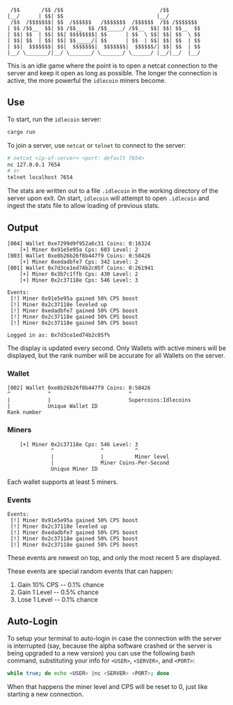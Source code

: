 ```
 /$$       /$$ /$$                               /$$
|__/      | $$| $$                              |__/
 /$$  /$$$$$$$| $$  /$$$$$$   /$$$$$$$  /$$$$$$  /$$ /$$$$$$$
| $$ /$$__  $$| $$ /$$__  $$ /$$_____/ /$$__  $$| $$| $$__  $$
| $$| $$  | $$| $$| $$$$$$$$| $$      | $$  \ $$| $$| $$  \ $$
| $$| $$  | $$| $$| $$_____/| $$      | $$  | $$| $$| $$  | $$
| $$|  $$$$$$$| $$|  $$$$$$$|  $$$$$$$|  $$$$$$/| $$| $$  | $$
|__/ \_______/|__/ \_______/ \_______/ \______/ |__/|__/  |__/
```

This is an idle game where the point is to open a netcat connection to the server and keep it open as long as possible. The longer the connection is active, the more powerful the `idlecoin` miners become.

## Use

To start, run the `idlecoin` server:
```rust
cargo run
```

To join a server, use `netcat` or `telnet` to connect to the server:
```bash
# netcat <ip-of-server> <port: default 7654>
nc 127.0.0.1 7654
# or
telnet localhost 7654
```

The stats are written out to a file `.idlecoin` in the working directory of the server upon exit. On start, `idlecoin` will attempt to open `.idlecoin` and ingest the stats file to allow loading of previous stats.

## Output

```
[004] Wallet 0xe7299d9f952a6c31 Coins: 0:16324
    [+] Miner 0x91e5e95a Cps: 603 Level: 2
[003] Wallet 0xe8b26b26f8b447f9 Coins: 0:58426
    [+] Miner 0xedadbfe7 Cps: 342 Level: 2
[001] Wallet 0x7d3ce1ed74b2c05f Coins: 0:261941
    [+] Miner 0x3b7c1ffb Cps: 430 Level: 2
    [+] Miner 0x2c37118e Cps: 546 Level: 3

Events:
 [!] Miner 0x91e5e95a gained 50% CPS boost
 [!] Miner 0x2c37118e leveled up
 [!] Miner 0xedadbfe7 gained 50% CPS boost
 [!] Miner 0x2c37118e gained 50% CPS boost
 [!] Miner 0x2c37118e gained 50% CPS boost

Logged in as: 0x7d3ce1ed74b2c05f%       
```

The display is updated every second. Only Wallets with active miners will be displayed, but the rank number will be accurate for all Wallets on the server.

### Wallet

```
[002] Wallet 0xe8b26b26f8b447f9 Coins: 0:58426
^            ^                         ^
|            |                         Supercoins:Idlecoins
|            Unique Wallet ID
Rank number
```

### Miners

```
    [+] Miner 0x2c37118e Cps: 546 Level: 3
              ^               ^          ^
              |               |          Miner level
              |               Miner Coins-Per-Second
              Unique Miner ID
```

Each wallet supports at least 5 miners.

### Events

```
Events:
 [!] Miner 0x91e5e95a gained 50% CPS boost
 [!] Miner 0x2c37118e leveled up
 [!] Miner 0xedadbfe7 gained 50% CPS boost
 [!] Miner 0x2c37118e gained 50% CPS boost
 [!] Miner 0x2c37118e gained 50% CPS boost
```

These events are newest on top, and only the most recent 5 are displayed.

These events are special random events that can happen:

1. Gain 10% CPS -- 0.1% chance
1. Gain 1 Level -- 0.5% chance
1. Lose 1 Level -- 0.1% chance


## Auto-Login

To setup your terminal to auto-login in case the connection with the server is interrupted (say, because the alpha software crashed or the server is being upgraded to a new version) you can use the following bash command, substituting your info for `<USER>`, `<SERVER>`, and `<PORT>`:
```bash
while true; do echo <USER> |nc <SERVER> <PORT>; done
```

When that happens the miner level and CPS will be reset to 0, just like starting a new connection.

